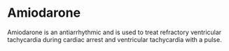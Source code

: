 # Amiodarone

Amiodarone is an antiarrhythmic and is used to treat refractory ventricular tachycardia during cardiac arrest and ventricular tachycardia with a pulse.
